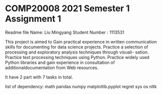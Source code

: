 # COMP20008 2021 Semester 1 Assignment 1
Readme file
Name: Liu Mingyang
Student Number : 1113531

This project is aimed to 
Gain practical experience in written communication skills for documenting for data science projects.
Practice a selection of processing and exploratory analysis techniques through visuali- sation.
Practice text processing techniques using Python.
Practice widely used Python libraries and gain experience in consultation of additionaldocumentation from Web resources.

It have 2 part with 7 tasks in total.

list of dependency:
math
pandas
numpy
matplotlib.pyplot
regret
sys
os
nltk
